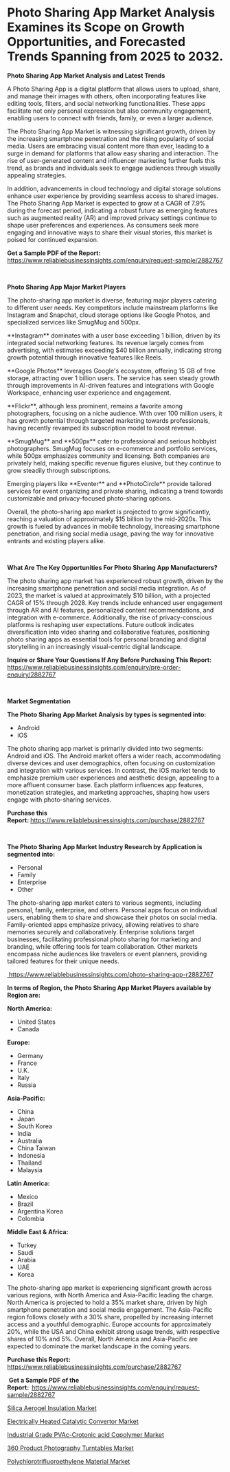 <p><h1>Photo Sharing App Market Analysis Examines its Scope on Growth Opportunities, and Forecasted Trends Spanning from 2025 to 2032.</h1></p><p><strong>Photo Sharing App Market Analysis and Latest Trends</strong></p>
<p><p>A Photo Sharing App is a digital platform that allows users to upload, share, and manage their images with others, often incorporating features like editing tools, filters, and social networking functionalities. These apps facilitate not only personal expression but also community engagement, enabling users to connect with friends, family, or even a larger audience.</p><p>The Photo Sharing App Market is witnessing significant growth, driven by the increasing smartphone penetration and the rising popularity of social media. Users are embracing visual content more than ever, leading to a surge in demand for platforms that allow easy sharing and interaction. The rise of user-generated content and influencer marketing further fuels this trend, as brands and individuals seek to engage audiences through visually appealing strategies.</p><p>In addition, advancements in cloud technology and digital storage solutions enhance user experience by providing seamless access to shared images. The Photo Sharing App Market is expected to grow at a CAGR of 7.9% during the forecast period, indicating a robust future as emerging features such as augmented reality (AR) and improved privacy settings continue to shape user preferences and experiences. As consumers seek more engaging and innovative ways to share their visual stories, this market is poised for continued expansion.</p></p>
<p><strong>Get a Sample PDF of the Report:&nbsp;</strong> <a href="https://www.reliablebusinessinsights.com/enquiry/request-sample/2882767?utm_campaign=100&utm_medium=2&utm_source=Github&utm_content=ia&utm_term=13032025&utm_id=photo-sharing-app">https://www.reliablebusinessinsights.com/enquiry/request-sample/2882767</a></p>
<p>&nbsp;</p>
<p><strong>Photo Sharing App Major Market Players</strong></p>
<p><p>The photo-sharing app market is diverse, featuring major players catering to different user needs. Key competitors include mainstream platforms like Instagram and Snapchat, cloud storage options like Google Photos, and specialized services like SmugMug and 500px.</p><p>**Instagram** dominates with a user base exceeding 1 billion, driven by its integrated social networking features. Its revenue largely comes from advertising, with estimates exceeding $40 billion annually, indicating strong growth potential through innovative features like Reels.</p><p>**Google Photos** leverages Google's ecosystem, offering 15 GB of free storage, attracting over 1 billion users. The service has seen steady growth through improvements in AI-driven features and integrations with Google Workspace, enhancing user experience and engagement.</p><p>**Flickr**, although less prominent, remains a favorite among photographers, focusing on a niche audience. With over 100 million users, it has growth potential through targeted marketing towards professionals, having recently revamped its subscription model to boost revenue.</p><p>**SmugMug** and **500px** cater to professional and serious hobbyist photographers. SmugMug focuses on e-commerce and portfolio services, while 500px emphasizes community and licensing. Both companies are privately held, making specific revenue figures elusive, but they continue to grow steadily through subscriptions.</p><p>Emerging players like **Eventer** and **PhotoCircle** provide tailored services for event organizing and private sharing, indicating a trend towards customizable and privacy-focused photo-sharing options. </p><p>Overall, the photo-sharing app market is projected to grow significantly, reaching a valuation of approximately $15 billion by the mid-2020s. This growth is fueled by advances in mobile technology, increasing smartphone penetration, and rising social media usage, paving the way for innovative entrants and existing players alike.</p></p>
<p>&nbsp;</p>
<p><strong>What Are The Key Opportunities For Photo Sharing App Manufacturers?</strong></p>
<p><p>The photo sharing app market has experienced robust growth, driven by the increasing smartphone penetration and social media integration. As of 2023, the market is valued at approximately $10 billion, with a projected CAGR of 15% through 2028. Key trends include enhanced user engagement through AR and AI features, personalized content recommendations, and integration with e-commerce. Additionally, the rise of privacy-conscious platforms is reshaping user expectations. Future outlook indicates diversification into video sharing and collaborative features, positioning photo sharing apps as essential tools for personal branding and digital storytelling in an increasingly visual-centric digital landscape.</p></p>
<p><strong>Inquire or Share Your Questions If Any Before Purchasing This Report:</strong> <a href="https://www.reliablebusinessinsights.com/enquiry/pre-order-enquiry/2882767?utm_campaign=100&utm_medium=2&utm_source=Github&utm_content=ia&utm_term=13032025&utm_id=photo-sharing-app">https://www.reliablebusinessinsights.com/enquiry/pre-order-enquiry/2882767</a></p>
<p>&nbsp;</p>
<p><strong>Market Segmentation</strong></p>
<p><strong>The Photo Sharing App Market Analysis by types is segmented into:</strong></p>
<p><ul><li>Android</li><li>iOS</li></ul></p>
<p><p>The photo sharing app market is primarily divided into two segments: Android and iOS. The Android market offers a wider reach, accommodating diverse devices and user demographics, often focusing on customization and integration with various services. In contrast, the iOS market tends to emphasize premium user experiences and aesthetic design, appealing to a more affluent consumer base. Each platform influences app features, monetization strategies, and marketing approaches, shaping how users engage with photo-sharing services.</p></p>
<p><strong>Purchase this Report:&nbsp;</strong><a href="https://www.reliablebusinessinsights.com/purchase/2882767?utm_campaign=100&utm_medium=2&utm_source=Github&utm_content=ia&utm_term=13032025&utm_id=photo-sharing-app">https://www.reliablebusinessinsights.com/purchase/2882767</a></p>
<p>&nbsp;</p>
<p><strong>The Photo Sharing App Market Industry Research by Application is segmented into:</strong></p>
<p><ul><li>Personal</li><li>Family</li><li>Enterprise</li><li>Other</li></ul></p>
<p><p>The photo-sharing app market caters to various segments, including personal, family, enterprise, and others. Personal apps focus on individual users, enabling them to share and showcase their photos on social media. Family-oriented apps emphasize privacy, allowing relatives to share memories securely and collaboratively. Enterprise solutions target businesses, facilitating professional photo sharing for marketing and branding, while offering tools for team collaboration. Other markets encompass niche audiences like travelers or event planners, providing tailored features for their unique needs.</p></p>
<p><a href="https://www.reliablebusinessinsights.com/photo-sharing-app-r2882767?utm_campaign=100&utm_medium=2&utm_source=Github&utm_content=ia&utm_term=13032025&utm_id=photo-sharing-app">&nbsp;https://www.reliablebusinessinsights.com/photo-sharing-app-r2882767</a></p>
<p><strong>In terms of Region, the Photo Sharing App Market Players available by Region are:</strong></p>
<p>
    <p> <strong> North America: </strong>
        <ul>
            <li>United States</li>
            <li>Canada</li>
        </ul>
        </p> 
    <p> <strong> Europe: </strong>
        <ul>
            <li>Germany</li>
            <li>France</li>
            <li>U.K.</li>
            <li>Italy</li>
            <li>Russia</li>
        </ul>
        </p> 
    <p> <strong> Asia-Pacific: </strong>
        <ul>
            <li>China</li>
            <li>Japan</li>
            <li>South Korea</li>
            <li>India</li>
            <li>Australia</li>
            <li>China Taiwan</li>
            <li>Indonesia</li>
            <li>Thailand</li>
            <li>Malaysia</li>
        </ul>
        </p> 
    <p> <strong> Latin America: </strong>
        <ul>
            <li>Mexico</li>
            <li>Brazil</li>
            <li>Argentina Korea</li>
            <li>Colombia</li>
        </ul>
        </p> 
    <p> <strong> Middle East & Africa: </strong>
        <ul>
            <li>Turkey</li>
            <li>Saudi</li>
            <li>Arabia</li>
            <li>UAE</li>
            <li>Korea</li>
        </ul>
    </p>
    </p>
<p><p>The photo-sharing app market is experiencing significant growth across various regions, with North America and Asia-Pacific leading the charge. North America is projected to hold a 35% market share, driven by high smartphone penetration and social media engagement. The Asia-Pacific region follows closely with a 30% share, propelled by increasing internet access and a youthful demographic. Europe accounts for approximately 20%, while the USA and China exhibit strong usage trends, with respective shares of 10% and 5%. Overall, North America and Asia-Pacific are expected to dominate the market landscape in the coming years.</p></p>
<p><strong>Purchase this Report: </strong><a href="https://www.reliablebusinessinsights.com/purchase/2882767?utm_campaign=100&utm_medium=2&utm_source=Github&utm_content=ia&utm_term=13032025&utm_id=photo-sharing-app">https://www.reliablebusinessinsights.com/purchase/2882767</a></p>
<p>&nbsp;<strong>Get a Sample PDF of the Report:&nbsp;&nbsp;</strong><a href="https://www.reliablebusinessinsights.com/enquiry/request-sample/2882767?utm_campaign=100&utm_medium=2&utm_source=Github&utm_content=ia&utm_term=13032025&utm_id=photo-sharing-app">https://www.reliablebusinessinsights.com/enquiry/request-sample/2882767</a></p>
<p><strong></strong></p>
<p><p><a href="https://github.com/zdybelzinn/Market-Research-Report-List-1/blob/main/silica-aerogel-insulation-market.md?utm_campaign=100&utm_medium=2&utm_source=Github&utm_content=ia&utm_term=13032025&utm_id=photo-sharing-app">Silica Aerogel Insulation Market</a></p><p><a href="https://github.com/tabormahay2f/Market-Research-Report-List-1/blob/main/electrically-heated-catalytic-convertor-market.md?utm_campaign=100&utm_medium=2&utm_source=Github&utm_content=ia&utm_term=13032025&utm_id=photo-sharing-app">Electrically Heated Catalytic Convertor Market</a></p><p><a href="https://github.com/naingbiner7i/Market-Research-Report-List-1/blob/main/industrial-grade-pvac-crotonic-acid-copolymer-market.md?utm_campaign=100&utm_medium=2&utm_source=Github&utm_content=ia&utm_term=13032025&utm_id=photo-sharing-app">Industrial Grade PVAc-Crotonic acid Copolymer Market</a></p><p><a href="https://github.com/siwerhommer97/Market-Research-Report-List-1/blob/main/360-product-photography-turntables-market.md?utm_campaign=100&utm_medium=2&utm_source=Github&utm_content=ia&utm_term=13032025&utm_id=photo-sharing-app">360 Product Photography Turntables Market</a></p><p><a href="https://github.com/ilanarohalgh/Market-Research-Report-List-1/blob/main/polychlorotrifluoroethylene-material-market.md?utm_campaign=100&utm_medium=2&utm_source=Github&utm_content=ia&utm_term=13032025&utm_id=photo-sharing-app">Polychlorotrifluoroethylene Material Market</a></p></p>